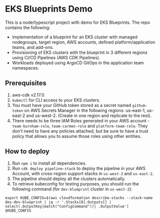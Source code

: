 # EKS Blueprints Demo

This is a node/typescript project with demo for EKS Blueprints. The repo contains the following:

- Implementation of a blueprint for an EKS cluster with managed nodegroups, target region, AWS accounts, defined platform/application teams, and add-ons.
- Provisioning of EKS clusters with the blueprint in 3 different regions using CI/CD Pipelines (AWS CDK Pipelines).
- Workloads deployed using ArgoCD GitOps in the application team namespaces.

## Prerequisites

1. aws-cdk v2.17.0.
2. `kubectl` for CLI access to your EKS clusters.
3. You must have your GitHub token stored as a secret named `github-token` on AWS Secrets Manager in the following regions: us-east-1, us-east-2 and us-west-2. (Create in one region and replicate to the rest).
4. There needs to be three IAM Roles generated in your AWS account - `team-burnham-role`, `team-carmen-role` and `platform-team-role`. They don't need to have any policies attached, but be sure to have a trust policy that allows you to assume those roles using other entities.
  
## How to deploy

1. Run `npm i` to install all dependencies.
2. Run `cdk deploy pipeline-stack` to deploy the pipeline in your AWS Account, with cross-region support stacks in `us-west-2` and `us-east-2`.
3. The pipeline should deploy all the clusters automatically.
4. To retrieve kubeconfig for testing purposes, you should run the following command (for `dev-blueprint` cluster in `us-west-2`):

```
export KUBE_CONFIG=$(aws cloudformation describe-stacks --stack-name dev-dev-blueprint | jq -r '.Stacks[0].Outputs[] | select(.OutputKey|match("ConfigCommand"))| .OutputValue')
$KUBE_CONFIG
```
